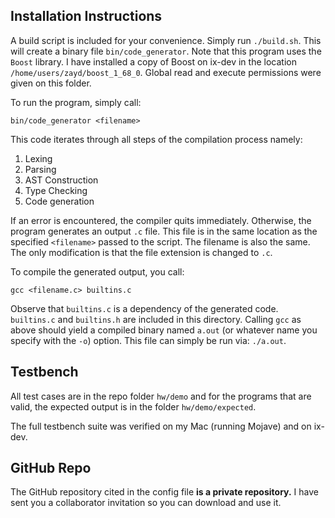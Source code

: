 ## Installation Instructions

A build script is included for your convenience.  Simply run `./build.sh`.  This will create a binary file `bin/code_generator`. Note that this program uses the `Boost` library. I have installed a copy of Boost on ix-dev in the location `/home/users/zayd/boost_1_68_0`.  Global read and execute permissions were given on this folder.

To run the program, simply call:

`bin/code_generator <filename>`

This code iterates through all steps of the compilation process namely:
1. Lexing
2. Parsing
3. AST Construction
4. Type Checking
5. Code generation

If an error is encountered, the compiler quits immediately.  Otherwise, the program generates an output `.c` file.  This file is in the same location as the specified `<filename>` passed to the script. The filename is also the same.  The only modification is that the file extension is changed to `.c`.

To compile the generated output, you call:

`gcc <filename.c> builtins.c`

Observe that `builtins.c` is a dependency of the generated code.  `builtins.c` and `builtins.h` are included in this directory.  Calling `gcc` as above should yield a compiled binary named `a.out` (or whatever name you specify with the `-o`) option.  This file can simply be run via: `./a.out`.

## Testbench

All test cases are in the repo folder `hw/demo` and for the programs that are valid, the expected output is in the folder `hw/demo/expected`.  

The full testbench suite was verified on my Mac (running Mojave) and on ix-dev.

## GitHub Repo

The GitHub repository cited in the config file **is a private repository.** I have sent you a collaborator invitation so you can download and use it. 
 

